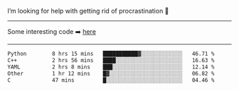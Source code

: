 I’m looking for help with getting rid of procrastination 🤔

-----

Some interesting code :arrow_right: [here](https://github.com/zhen8838/playground)

-----

<!--START_SECTION:waka-->

```txt
Python        8 hrs 15 mins   ███████████▓░░░░░░░░░░░░░   46.71 %
C++           2 hrs 56 mins   ████░░░░░░░░░░░░░░░░░░░░░   16.63 %
YAML          2 hrs 8 mins    ███░░░░░░░░░░░░░░░░░░░░░░   12.14 %
Other         1 hr 12 mins    █▓░░░░░░░░░░░░░░░░░░░░░░░   06.82 %
C             47 mins         █░░░░░░░░░░░░░░░░░░░░░░░░   04.46 %
```

<!--END_SECTION:waka-->

<!--
**zhen8838/zhen8838** is a ✨ _special_ ✨ repository because its `README.md` (this file) appears on your GitHub profile.

Here are some ideas to get you started:

- 🔭 I’m currently working on ...
- 🌱 I’m currently learning ...
- 👯 I’m looking to collaborate on ...
 ...
- 💬 Ask me about ...
- 📫 How to reach me: ...
- 😄 Pronouns: ...
- ⚡ Fun fact: ...
-->
